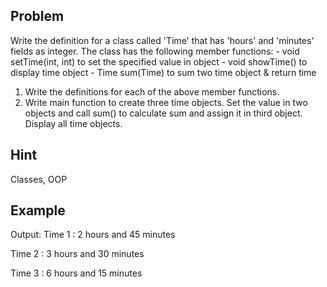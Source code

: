 Problem
-------
Write the definition for a class called 'Time' that has 'hours' and 'minutes' fields as integer.
The class has the following member functions:
	- void setTime(int, int) to set the specified value in object
	- void showTime()		 to display time object
	- Time sum(Time)		 to sum two time object & return time
1. Write the definitions for each of the above member functions.
2. Write main function to create three time objects. Set the value in two objects and call sum() to calculate sum and assign it in third object. Display all time objects.

Hint
----
Classes, OOP

Example
-------

Output:
 Time 1 : 2 hours and 45 minutes

 Time 2 : 3 hours and 30 minutes

 Time 3 : 6 hours and 15 minutes
 